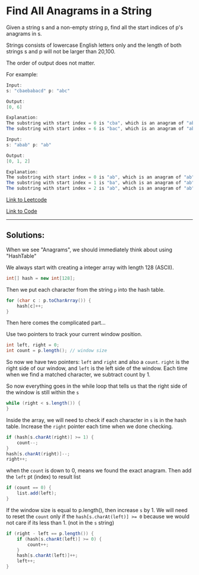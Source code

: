 # Find All Anagrams in a String

Given a string s and a non-empty string p, find all the start indices of p's anagrams in s.

Strings consists of lowercase English letters only and the length of both strings s and p will not be larger than 20,100.

The order of output does not matter.

For example:


````java
Input:
s: "cbaebabacd" p: "abc"

Output:
[0, 6]

Explanation:
The substring with start index = 0 is "cba", which is an anagram of "abc".
The substring with start index = 6 is "bac", which is an anagram of "abc".
````

````java
Input:
s: "abab" p: "ab"

Output:
[0, 1, 2]

Explanation:
The substring with start index = 0 is "ab", which is an anagram of "ab".
The substring with start index = 1 is "ba", which is an anagram of "ab".
The substring with start index = 2 is "ab", which is an anagram of "ab".
````

[Link to Leetcode](https://leetcode.com/problems/find-all-anagrams-in-a-string/)

[Link to Code](FindAnagrams.java)

--------------------------------
## Solutions: 

When we see "Anagrams", we should immediately think about using "HashTable"

We always start with creating a integer array with length 128 (ASCII).

````Java
int[] hash = new int[128];
````

Then we put each character from the string `p` into the hash table.
````java
for (char c : p.toCharArray()) {
	hash[c]++;
}
````

Then here comes the complicated part...

Use two pointers to track your current window position.
````java
int left, right = 0;
int count = p.length(); // window size
````

So now we have two pointers: `left` and `right` and also a `count`.
`right` is the right side of our window, and `left` is the left side of the window.
Each time when we find a matched character, we subtract count by 1.

So now everything goes in the while loop that tells us that the right side
of the window is still within the `s`
````java
while (right < s.length()) {
}
````    

Inside the array, we will need to check if each character in `s` is in the hash table.
Increase the `right` pointer each time when we done checking.
````java
if (hash[s.charAt(right)] >= 1) {
	count--;
}
hash[s.charAt(right)]--;
right++;
````

when the `count` is down to 0, means we found the exact anagram.
Then add the `left` pt (index) to result list
````java
if (count == 0) {
    list.add(left);
}
````

If the window size is equal to p.length(), then increase `s` by 1.
We will need to reset the `count` only if the `hash[s.charAt(left)] >= 0` 
because we would not care if its less than 1. (not in the `s` string)
````java
if (right - left == p.length()) {
	if (hash[s.charAt(left)] >= 0) {
		count++;
	}
	hash[s.charAt(left)]++;
	left++;
}
````



